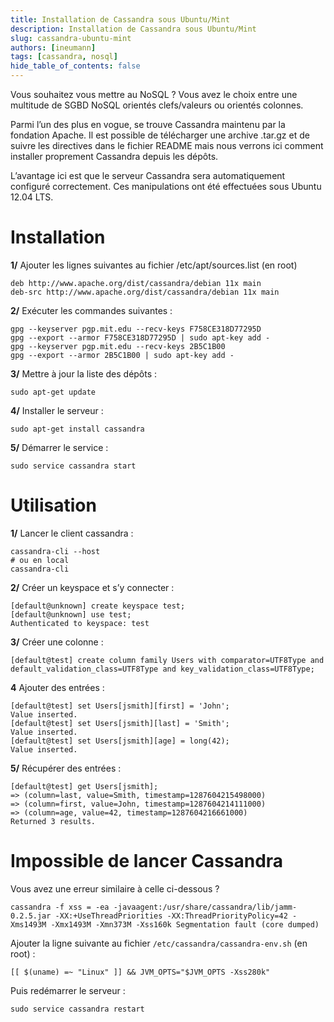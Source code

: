 ```yaml
---
title: Installation de Cassandra sous Ubuntu/Mint
description: Installation de Cassandra sous Ubuntu/Mint
slug: cassandra-ubuntu-mint
authors: [ineumann]
tags: [cassandra, nosql]
hide_table_of_contents: false
---
```


Vous souhaitez vous mettre au NoSQL ? Vous avez le choix entre une multitude de SGBD NoSQL orientés clefs/valeurs ou orientés colonnes.

Parmi l’un des plus en vogue, se trouve Cassandra maintenu par la fondation Apache. Il est possible de télécharger une archive .tar.gz et de suivre les directives dans le fichier README mais nous verrons ici comment installer proprement Cassandra depuis les dépôts.

L’avantage ici est que le serveur Cassandra sera automatiquement configuré correctement. Ces manipulations ont été effectuées sous Ubuntu 12.04 LTS.

# Installation

__1/__ Ajouter les lignes suivantes au fichier /etc/apt/sources.list (en root)

```
deb http://www.apache.org/dist/cassandra/debian 11x main
deb-src http://www.apache.org/dist/cassandra/debian 11x main
```

__2/__ Exécuter les commandes suivantes :

```
gpg --keyserver pgp.mit.edu --recv-keys F758CE318D77295D
gpg --export --armor F758CE318D77295D | sudo apt-key add -
gpg --keyserver pgp.mit.edu --recv-keys 2B5C1B00
gpg --export --armor 2B5C1B00 | sudo apt-key add -
```

__3/__ Mettre à jour la liste des dépôts :

```shell
sudo apt-get update
```

__4/__  Installer le serveur :

```shell
sudo apt-get install cassandra
```

__5/__ Démarrer le service :

```shell
sudo service cassandra start
```

# Utilisation

__1/__ Lancer le client cassandra :

```shell
cassandra-cli --host
# ou en local
cassandra-cli
```

__2/__ Créer un keyspace et s’y connecter :

```shell
[default@unknown] create keyspace test;
[default@unknown] use test;
Authenticated to keyspace: test
```

__3/__ Créer une colonne :

```shell
[default@test] create column family Users with comparator=UTF8Type and default_validation_class=UTF8Type and key_validation_class=UTF8Type;
```

__4__ Ajouter des entrées :

```shell
[default@test] set Users[jsmith][first] = 'John';
Value inserted.
[default@test] set Users[jsmith][last] = 'Smith';
Value inserted.
[default@test] set Users[jsmith][age] = long(42);
Value inserted.
```

__5/__ Récupérer des entrées :

```shell
[default@test] get Users[jsmith];
=> (column=last, value=Smith, timestamp=1287604215498000)
=> (column=first, value=John, timestamp=1287604214111000)
=> (column=age, value=42, timestamp=1287604216661000)
Returned 3 results.
```

# Impossible de lancer Cassandra

Vous avez une erreur similaire à celle ci-dessous ?

```
cassandra -f xss = -ea -javaagent:/usr/share/cassandra/lib/jamm-0.2.5.jar -XX:+UseThreadPriorities -XX:ThreadPriorityPolicy=42 -Xms1493M -Xmx1493M -Xmn373M -Xss160k Segmentation fault (core dumped)
```

Ajouter la ligne suivante au fichier `/etc/cassandra/cassandra-env.sh` (en root) :

```shell
[[ $(uname) =~ "Linux" ]] && JVM_OPTS="$JVM_OPTS -Xss280k"
```

Puis redémarrer le serveur :

```shell
sudo service cassandra restart
```
